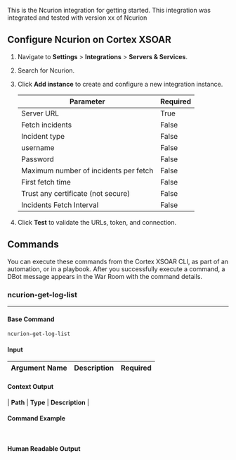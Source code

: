 This is the Ncurion integration for getting started.
This integration was integrated and tested with version xx of Ncurion

## Configure Ncurion on Cortex XSOAR

1. Navigate to **Settings** > **Integrations** > **Servers & Services**.
2. Search for Ncurion.
3. Click **Add instance** to create and configure a new integration instance.

    | **Parameter** | **Required** |
    | --- | --- |
    | Server URL  | True |
    | Fetch incidents | False |
    | Incident type | False |
    | username | False |
    | Password | False |
    | Maximum number of incidents per fetch | False |
    | First fetch time | False |
    | Trust any certificate (not secure) | False |
    | Incidents Fetch Interval | False |

4. Click **Test** to validate the URLs, token, and connection.
## Commands
You can execute these commands from the Cortex XSOAR CLI, as part of an automation, or in a playbook.
After you successfully execute a command, a DBot message appears in the War Room with the command details.
### ncurion-get-log-list
***
 


#### Base Command

`ncurion-get-log-list`
#### Input

| **Argument Name** | **Description** | **Required** |
| --- | --- | --- |


#### Context Output

| **Path** | **Type** | **Description** |



#### Command Example
``` ```

#### Human Readable Output
